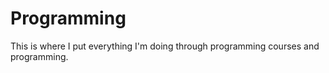 # Programming
This is where I put everything I'm doing through programming courses and programming.
